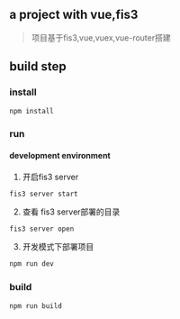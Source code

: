 ## a project with vue,fis3
> 项目基于fis3,vue,vuex,vue-router搭建

## build step

### install
```sh
npm install

```
### run
#### development environment
1. 开启fis3 server
```sh
fis3 server start
```
2. 查看 fis3 server部署的目录
```
fis3 server open
```
3. 开发模式下部署项目
```sh
npm run dev
```

### build 
```
npm run build
```


